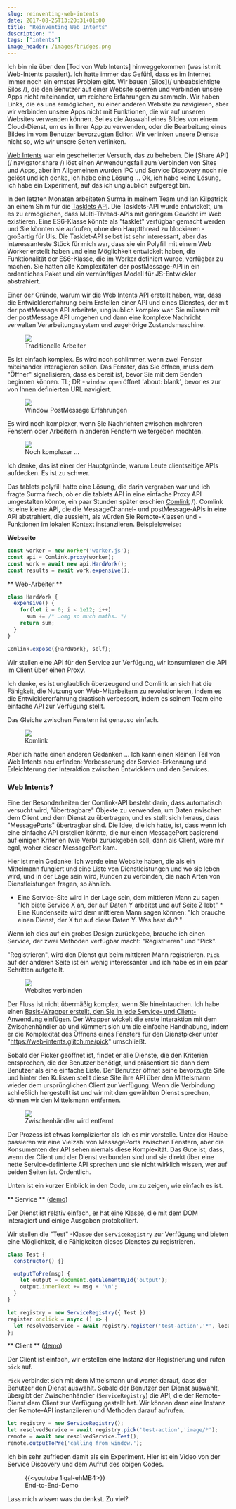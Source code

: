 ```yaml
---
slug: reinventing-web-intents
date: 2017-08-25T13:20:31+01:00
title: "Reinventing Web Intents"
description: ""
tags: ["intents"]
image_header: /images/bridges.png
---
```

Ich bin nie über den [Tod von Web Intents] hinweggekommen (was ist mit Web-Intents passiert). Ich hatte immer das Gefühl, dass es im Internet immer noch ein ernstes Problem gibt. Wir bauen [Silos](/ unbeabsichtigte Silos /), die den Benutzer auf einer Website sperren und verbinden unsere Apps nicht miteinander, um reichere Erfahrungen zu sammeln. Wir haben Links, die es uns ermöglichen, zu einer anderen Website zu navigieren, aber wir verbinden unsere Apps nicht mit Funktionen, die wir auf unseren Websites verwenden können. Sei es die Auswahl eines Bildes von einem Cloud-Dienst, um es in Ihrer App zu verwenden, oder die Bearbeitung eines Bildes im vom Benutzer bevorzugten Editor. Wir verlinken unsere Dienste nicht so, wie wir unsere Seiten verlinken.

[Web Intents](https://en.wikipedia.org/wiki/Web_Intents) war ein gescheiterter Versuch, das zu beheben. Die [Share API](/ navigator.share /) löst einen Anwendungsfall zum Verbinden von Sites und Apps, aber im Allgemeinen wurden IPC und Service Discovery noch nie gelöst und ich denke, ich habe eine Lösung ... Ok, ich habe keine Lösung, ich habe ein Experiment, auf das ich unglaublich aufgeregt bin.

In den letzten Monaten arbeiteten Surma in meinem Team und Ian Kilpatrick an einem Shim für die [Tasklets API](https://github.com/GoogleChromeLabs/tasklets). Die Tasklets-API wurde entwickelt, um es zu ermöglichen, dass Multi-Thread-APIs mit geringem Gewicht im Web existieren. Eine ES6-Klasse könnte als "tasklet" verfügbar gemacht werden und Sie könnten sie aufrufen, ohne den Hauptthread zu blockieren - großartig für UIs. Die Tasklet-API selbst ist sehr interessant, aber das interessanteste Stück für mich war, dass sie ein Polyfill mit einem Web Worker erstellt haben und eine Möglichkeit entwickelt haben, die Funktionalität der ES6-Klasse, die im Worker definiert wurde, verfügbar zu machen. Sie hatten alle Komplexitäten der postMessage-API in ein ordentliches Paket und ein vernünftiges Modell für JS-Entwickler abstrahiert.

Einer der Gründe, warum wir die Web Intents API erstellt haben, war, dass die Entwicklererfahrung beim Erstellen einer API und eines Dienstes, der mit der postMessage API arbeitete, unglaublich komplex war. Sie müssen mit der postMessage API umgehen und dann eine komplexe Nachricht verwalten Verarbeitungssystem und zugehörige Zustandsmaschine.

<figure><img src="/images/worker-dx.png"><figcaption> Traditionelle Arbeiter </figcaption></figure>

Es ist einfach komplex. Es wird noch schlimmer, wenn zwei Fenster miteinander interagieren sollen. Das Fenster, das Sie öffnen, muss dem "Öffner" signalisieren, dass es bereit ist, bevor Sie mit dem Senden beginnen können. TL; DR - `window.open` öffnet 'about: blank', bevor es zur von Ihnen definierten URL navigiert.

<figure><img src="/images/window-dx.png"><figcaption> Window PostMessage Erfahrungen </figcaption></figure>

Es wird noch komplexer, wenn Sie Nachrichten zwischen mehreren Fenstern oder Arbeitern in anderen Fenstern weitergeben möchten.

<figure><img src="/images/complex-workers.png"><figcaption> Noch komplexer ... </figcaption></figure>

Ich denke, das ist einer der Hauptgründe, warum Leute clientseitige APIs aufdecken. Es ist zu schwer.

Das tablets polyfill hatte eine Lösung, die darin vergraben war und ich fragte Surma frech, ob er die tablets API in eine einfache Proxy API umgestalten könnte, ein paar Stunden später erschien [Comlink](https://github.com/GoogleChromeLabs/comlink) /). Comlink ist eine kleine API, die die MessageChannel- und postMessage-APIs in eine API abstrahiert, die aussieht, als würden Sie Remote-Klassen und -Funktionen im lokalen Kontext instanziieren. Beispielsweise:

**Webseite**


```javascript
const worker = new Worker('worker.js');
const api = Comlink.proxy(worker);
const work = await new api.HardWork();
const results = await work.expensive();
```


** Web-Arbeiter **


```javascript
class HardWork {
  expensive() {
    for(let i = 0; i < 1e12; i++)
      sum += /* …omg so much maths… */
    return sum;
  }
}

Comlink.expose({HardWork}, self);
```


Wir stellen eine API für den Service zur Verfügung, wir konsumieren die API im Client über einen Proxy.

Ich denke, es ist unglaublich überzeugend und Comlink an sich hat die Fähigkeit, die Nutzung von Web-Mitarbeitern zu revolutionieren, indem es die Entwicklererfahrung drastisch verbessert, indem es seinem Team eine einfache API zur Verfügung stellt.

Das Gleiche zwischen Fenstern ist genauso einfach.

<figure><img src="/images/comlink.png"><figcaption> Komlink </figcaption></figure>

Aber ich hatte einen anderen Gedanken ... Ich kann einen kleinen Teil von Web Intents neu erfinden: Verbesserung der Service-Erkennung und Erleichterung der Interaktion zwischen Entwicklern und den Services.

### Web Intents?

Eine der Besonderheiten der Comlink-API besteht darin, dass automatisch versucht wird, "übertragbare" Objekte zu verwenden, um Daten zwischen dem Client und dem Dienst zu übertragen, und es stellt sich heraus, dass "MessagePorts" übertragbar sind. Die Idee, die ich hatte, ist, dass wenn ich eine einfache API erstellen könnte, die nur einen MessagePort basierend auf einigen Kriterien (wie Verb) zurückgeben soll, dann als Client, wäre mir egal, woher dieser MessagePort kam.

Hier ist mein Gedanke: Ich werde eine Website haben, die als ein Mittelmann fungiert und eine Liste von Dienstleistungen und wo sie leben wird, und in der Lage sein wird, Kunden zu verbinden, die nach Arten von Dienstleistungen fragen, so ähnlich.

* Eine Service-Site wird in der Lage sein, dem mittleren Mann zu sagen "Ich biete Service X an, der auf Daten Y arbeitet und auf Seite Z lebt" * Eine Kundenseite wird dem mittleren Mann sagen können: "Ich brauche einen Dienst, der X tut auf diese Daten Y. Was hast du? "

Wenn ich dies auf ein grobes Design zurückgebe, brauche ich einen Service, der zwei Methoden verfügbar macht: "Registrieren" und "Pick".

"Registrieren", wird den Dienst gut beim mittleren Mann registrieren. `Pick` auf der anderen Seite ist ein wenig interessanter und ich habe es in ein paar Schritten aufgeteilt.

<figure><img src="/images/webintents-step-1.png"><figcaption> Websites verbinden </figcaption></figure>

Der Fluss ist nicht übermäßig komplex, wenn Sie hineintauchen. Ich habe einen [Basis-Wrapper erstellt, den Sie in jede Service- und Client-Anwendung einfügen](https://web-intents.glitch.me/scripts/service.js). Der Wrapper wickelt die erste Interaktion mit dem Zwischenhändler ab und kümmert sich um die einfache Handhabung, indem er die Komplexität des Öffnens eines Fensters für den Dienstpicker unter "https://web-intents.glitch.me/pick" umschließt.

Sobald der Picker geöffnet ist, findet er alle Dienste, die den Kriterien entsprechen, die der Benutzer benötigt, und präsentiert sie dann dem Benutzer als eine einfache Liste. Der Benutzer öffnet seine bevorzugte Site und hinter den Kulissen stellt diese Site ihre API über den Mittelsmann wieder dem ursprünglichen Client zur Verfügung. Wenn die Verbindung schließlich hergestellt ist und wir mit dem gewählten Dienst sprechen, können wir den Mittelsmann entfernen.

<figure><img src="/images/webintents-step-2.png"><figcaption> Zwischenhändler wird entfernt </figcaption></figure>

Der Prozess ist etwas komplizierter als ich es mir vorstelle. Unter der Haube passieren wir eine Vielzahl von MessagePorts zwischen Fenstern, aber die Konsumenten der API sehen niemals diese Komplexität. Das Gute ist, dass, wenn der Client und der Dienst verbunden sind und sie direkt über eine nette Service-definierte API sprechen und sie nicht wirklich wissen, wer auf beiden Seiten ist. Ordentlich.

Unten ist ein kurzer Einblick in den Code, um zu zeigen, wie einfach es ist.

** Service ** ([demo](https://web-intents-service-1.glitch.me/))

Der Dienst ist relativ einfach, er hat eine Klasse, die mit dem DOM interagiert und einige Ausgaben protokolliert.

Wir stellen die "Test" -Klasse der `ServiceRegistry` zur Verfügung und bieten eine Möglichkeit, die Fähigkeiten dieses Dienstes zu registrieren.


```javascript
class Test {
  constructor() {}

  outputToPre(msg) {
    let output = document.getElementById('output');
    output.innerText += msg + '\n';
  }
}

let registry = new ServiceRegistry({ Test })
register.onclick = async () => {    
  let resolvedService = await registry.register('test-action','*', location.href);  
};
```


** Client ** ([demo](https://web-inhalt-client.glitch.me/))

Der Client ist einfach, wir erstellen eine Instanz der Registrierung und rufen `pick` auf.

`Pick` verbindet sich mit dem Mittelsmann und wartet darauf, dass der Benutzer den Dienst auswählt. Sobald der Benutzer den Dienst auswählt, übergibt der Zwischenhändler (`ServiceRegistry`) die API, die der Remote-Dienst dem Client zur Verfügung gestellt hat. Wir können dann eine Instanz der Remote-API instanziieren und Methoden darauf aufrufen.


```javascript
let registry = new ServiceRegistry();
let resolvedService = await registry.pick('test-action','image/*');
remote = await new resolvedService.Test();
remote.outputToPre('calling from window.');
```


Ich bin sehr zufrieden damit als ein Experiment. Hier ist ein Video von der Service Discovery und dem Aufruf des obigen Codes.

<figure> {{&lt;youtube 1igal-ehMB4&gt;}} <figcaption> End-to-End-Demo </figcaption></figure>

Lass mich wissen was du denkst. Zu viel?
